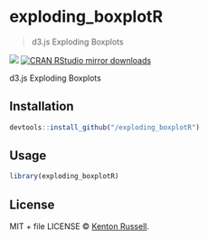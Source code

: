 
# exploding_boxplotR

> d3.js Exploding Boxplots

[![](http://www.r-pkg.org/badges/version/exploding_boxplotR)](http://www.r-pkg.org/pkg/exploding_boxplotR)
[![CRAN RStudio mirror downloads](http://cranlogs.r-pkg.org/badges/exploding_boxplotR)](http://www.r-pkg.org/pkg/exploding_boxplotR)


d3.js Exploding Boxplots

## Installation

```r
devtools::install_github("/exploding_boxplotR")
```

## Usage

```r
library(exploding_boxplotR)
```

## License

MIT + file LICENSE © [Kenton Russell](https://github.com/).
